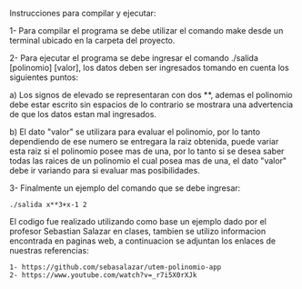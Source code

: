 Instrucciones para compilar y ejecutar:

1- Para compilar el programa se debe utilizar el comando make desde un terminal ubicado en la carpeta del proyecto.

2- Para ejecutar el programa se debe ingresar el comando ./salida [polinomio] [valor], los datos deben ser ingresados tomando en cuenta los siguientes puntos: 

   a) Los signos de elevado se representaran con dos **, ademas el polinomio debe estar escrito sin espacios de lo contrario se mostrara una advertencia       de   que los datos estan mal ingresados.
  
   b) El dato "valor" se utilizara para evaluar el polinomio, por lo tanto dependiendo de ese numero se entregara la raiz obtenida, puede variar esta raiz     si el polinomio posee mas de una, por lo tanto si se desea saber todas las raices de un polinomio el cual posea mas de una, el dato "valor" debe ir         variando para si evaluar mas posibilidades.
  
3- Finalmente un ejemplo del comando que se debe ingresar:

    ./salida x**3+x-1 2 
 
El codigo fue realizado utilizando como base un ejemplo dado por el profesor Sebastian Salazar en clases, tambien se utilizo informacion encontrada en paginas web, a continuacion se adjuntan los enlaces de nuestras referencias:

    1- https://github.com/sebasalazar/utem-polinomio-app
    2- https://www.youtube.com/watch?v=_r7i5X0rXJk
 

